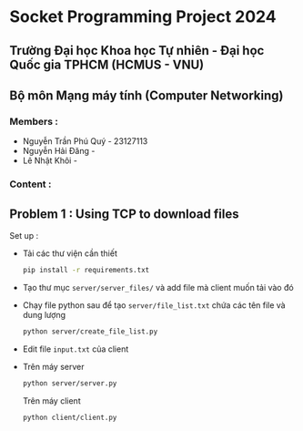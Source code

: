 # Socket Programming Project 2024


## Trường Đại học Khoa học Tự nhiên - Đại học Quốc gia TPHCM (HCMUS - VNU)

## Bộ môn Mạng máy tính (Computer Networking)
### Members :
* Nguyễn Trần Phú Quý - 23127113
* Nguyễn Hải Đăng - 
* Lê Nhật Khôi -
### Content : 
## Problem 1 : Using TCP to download files

Set up : 
* Tải các thư viện cần thiết
    ```bash
   pip install -r requirements.txt
   ```
* Tạo thư mục ```server/server_files/``` và add file mà client muốn tải vào đó
* Chạy file python sau để tạo ```server/file_list.txt``` chứa các tên file và dung lượng 
   ```bash
   python server/create_file_list.py
   ```

* Edit file ```input.txt``` của client
* Trên máy server
   ```bash
   python server/server.py
   ```
   Trên máy client 
   ```bash
   python client/client.py
   ```

